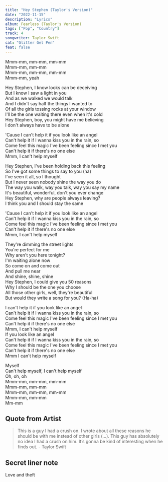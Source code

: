 ```yaml
---
title: "Hey Stephen (Taylor's Version)"
date: "2022-11-15"
description: "Lyrics"
album: Fearless (Taylor's Version)
tags: ["Pop", "Country"]
track: 4
songwriter: Taylor Swift
cat: "Glitter Gel Pen"
feat: false
---
```


<p className="intro">
Mmm-mm, mm-mm, mm-mm <br />
Mmm-mm, mm-mm <br />
Mmm-mm, mm-mm, mm-mm <br />
Mmm-mm, yeah <br />
</p>
<p className="verse-one">
Hey Stephen, I know looks can be deceiving <br />
But I know I saw a light in you <br />
And as we walked we would talk <br />
And I didn't say half the things I wanted to <br />
Of all the girls tossing rocks at your window <br />
I'll be the one waiting there even when it's cold <br />
Hey Stephen, boy, you might have me believing <br />
I don't always have to be alone <br />
</p>
<p className="chorus">
'Cause I can't help it if you look like an angel <br />
Can't help it if I wanna kiss you in the rain, so <br />
Come feel this magic I've been feeling since I met you <br /> 
Can't help it if there's no one else <br />
Mmm, I can't help myself <br />
</p>
<p className="verse-two">
Hey Stephen, I've been holding back this feeling <br />
So I've got some things to say to you (ha) <br />
I've seen it all, so I thought <br />
But I never seen nobody shine the way you do <br />
The way you walk, way you talk, way you say my name <br />
It's beautiful, wonderful, don't you ever change <br />
Hey Stephen, why are people always leaving? <br />
I think you and I should stay the same <br />
</p>
<p className="chorus">
'Cause I can't help it if you look like an angel <br />
Can't help it if I wanna kiss you in the rain, so <br />
Come feel this magic I've been feeling since I met you <br />
Can't help it if there's no one else <br />
Mmm, I can't help myself <br />
</p>
<p className="bridge">
They're dimming the street lights <br />
You're perfect for me <br />
Why aren't you here tonight? <br />
I'm waiting alone now <br />
So come on and come out <br />
And pull me near <br />
And shine, shine, shine <br />
Hey Stephen, I could give you 50 reasons <br />
Why I should be the one you choose <br />
All those other girls, well, they're beautiful <br />
But would they write a song for you? (Ha-ha) <br />
</p>
<p className="chorus">
I can't help it if you look like an angel <br />
Can't help it if I wanna kiss you in the rain, so <br />
Come feel this magic I've been feeling since I met you <br />
Can't help it if there's no one else <br />
Mmm, I can't help myself <br />
If you look like an angel <br />
Can't help it if I wanna kiss you in the rain, so <br />
Come feel this magic I've been feeling since I met you <br />
Can't help it if there's no one else <br />
Mmm I can't help myself <br />
</p>
<p className="outro">
Myself <br />
Can't help myself, I can't help myself <br />
Oh, oh, oh <br />
Mmm-mm, mm-mm, mm-mm <br />
Mmm-mm, mm-mm <br />
Mmm-mm, mm-mm, mm-mm <br />
Mmm-mm, mm-mm <br />
Mm-mm <br />
</p>

## Quote from Artist

<blockquote>
This is a guy I had a crush on. I wrote about all these reasons he should be with me instead of other girls (…). This guy has absolutely no idea I had a crush on him. It’s gonna be kind of interesting when he finds out. - Taylor Swift
</blockquote>

## Secret liner note

Love and theft
